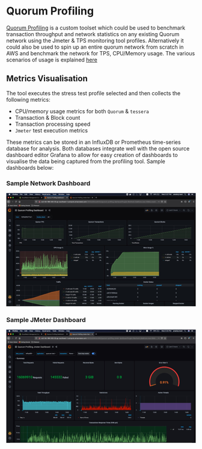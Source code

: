 # Quorum Profiling

[Quorum Profiling](https://github.com/QuorumEngineering/quorum-test) is a custom toolset which could be used to benchmark transaction throughput and network statistics on any existing Quorum network using the Jmeter & TPS monitoring tool profiles. Alternatively it could also be used to spin up an entire quorum network from scratch in AWS and benchmark the network for TPS, CPU/Memory usage. The various scenarios of usage is explained [here](https://github.com/QuorumEngineering/quorum-test)

## Metrics Visualisation

The tool executes the stress test profile selected and then collects the following metrics:

 * CPU/memory usage metrics for both `Quorum` & `tessera`
 * Transaction & Block count
 * Transaction processing speed
 * `Jmeter` test execution metrics
 
 These metrics can be stored in an InfluxDB or Prometheus time-series database for analysis. Both databases integrate well with the open source dashboard editor Grafana to allow for easy creation of dashboards to visualise the data being captured from the profiling tool. Sample dashboards below:
 
### Sample Network Dashboard 

![Quorum Network Dashboard](quorumDashboard.jpeg) 
 
### Sample JMeter Dashboard

![JMeter Dashboard](jmeterDashboard.jpeg) 
